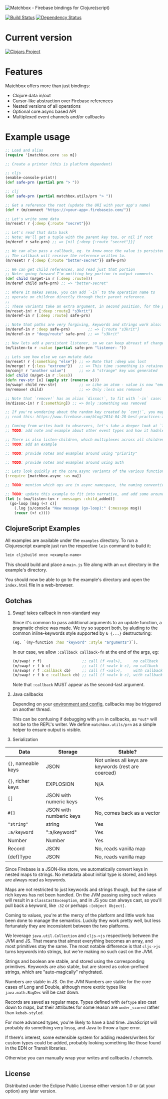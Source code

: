 ![Matchbox - Firebase bindings for Clojure(script)](https://cloud.githubusercontent.com/assets/881351/6807041/c6d72cbe-d254-11e4-896f-b75d2153d197.png)

[![Build Status](https://travis-ci.org/crisptrutski/matchbox.svg?branch=master)](https://travis-ci.org/crisptrutski/matchbox)
[![Dependency Status](https://www.versioneye.com/clojure/matchbox:matchbox/badge.svg)](https://www.versioneye.com/clojure/matchbox:matchbox)

# Current version

[![Clojars Project](http://clojars.org/matchbox/latest-version.svg)](http://clojars.org/matchbox)

# Features

Matchbox offers more than just bindings:

 * Clojure data in/out
 * Cursor-like abstraction over Firebase references
 * Nested versions of all operations
 * Optional core.async based API
 * Multiplexed event channels and/or callbacks

# Example usage

```clojure
;; Load and alias
(require '[matchbox.core :as m])

;; Create a printer (this is platform dependent)

;; cljs
(enable-console-print!)
(def safe-prn (partial prn "> "))

;; clj
(def safe-prn (partial matchbox.utils/prn "> "))

;; Get a reference the root (update the URI with your app's name)
(def r (m/connect "https://<your-app>.firebaseio.com/"))

;; Let's write some data
(m/reset! r {:deep {:route "secret"}})

;; Let's read that data back
;; Note: We'll get a tuple with the parent key too, or nil if root
(m/deref r safe-prn) ;; => [nil {:deep {:route "secret"}}]

;; We can also pass a callback, eg. to know once the value is persisted
;; The callback will receive the reference written to.
(m/reset! r {:deep {:route "better-secret"}} safe-prn)

;; We can get child references, and read just that portion
;; Note: going forward I'm omitting key portion in output comments
(def child (m/get-in r [:deep :route]))
(m/deref child safe-prn) ;; => "better-secret"

;; Where it makes sense, you can add `-in` to the operation name to
;; operate on children directly through their parent reference.
;;
;; These variants take an extra argument, in second position, for the path
(m/reset-in! r [:deep :route] "s3krit")
(m/deref-in r [:deep :route] safe-prn)

;; Note that paths are very forgiving, keywords and strings work also:
(m/deref-in r :deep safe-prn)        ;; => {:route "s3krit"}
(m/deref-in r "deep/route" safe-prn) ;; => "s3krit"

;; Now lets add a persistent listener, so we can keep abreast of changes to our root:
(m/listen-to r :value (partial safe-prn "listener: "))

;; Lets see how else we can mutate data
(m/reset! r {:something "else"}) ;; => Note that :deep was lost
(m/merge! r {:less "extreme"})   ;; => This time :something is retained
(m/conj! r "another value")      ;; => A "strange" key was generated
(def child (m/get-in r :less))
(defn rev-str [x] (apply str (reverse x)))
(m/swap! child rev-str)          ;; => Like an atom - value is now "emertxe"
(m/remove! child)                ;; => Only :less was removed

;; Note that `remove!` has an alias `dissoc!`, to fit with `-in` case:
(m/dissoc-in! r [:something]) ;; => Only :something was removed

;; If you're wondering about the random key created by `conj!`, you may want to
;; read this: https://www.firebase.com/blog/2014-04-28-best-practices-arrays-in-firebase.html

;; Coming from writes back to observers, let's take a deeper look at `listen-to`
;; TODO: add note and example about other event types and how it hadnles -in case

;; There is also listen-children, which multiplexes across all children events
;; TODO: add an example

;; TODO: provide notes and examples around using "priority"

;; TODO: provide notes and examples around using auth

;; Lets look quickly at the core.async variants of the various functions
(:require [matchbox.async :as ma])

;; TODO: mention which ops are in async namespace, the naming convention (`<`, `-in<`)

;; TODO: update this example to fit into narrative, and add some around other ops
(let [c (ma/listen-to< r :messages :child_added)]
  (go-loop [msg (<! c)]
    (.log js/console "New message (go-loop):" (:message msg))
    (recur (<! c))))

```

## ClojureScript Examples

All examples are available under the `examples` directory.  To run a Clojurescript example just run the respective `lein` command to build it:

```clojure
lein cljsbuild once <example-name>
```


This should build and place a `main.js` file along with an `out` directory in the example's directory.

You should now be able to go to the example's directory and open the
`index.html` file in a web-browser.

## Gotchas

1. Swap! takes callback in non-standard way

   Since it's common to pass additional arguments to an update function,
   a pragmatic choice was made. We try so support both, by aluding to the
   common inline-keywords style supported by `& {...}`  destructuring:

   ```clojure
   (eg. `(my-function :has "keyword" :style "arguments")`).
   ```

   In our case, we allow `:callback callback-fn` at the end of the args, eg:

   ```clojure
   (m/swap! r f)                  ;; call (f <val>),     no callback
   (m/swap! r f b c)              ;; call (f <val> b c), no callback
   (m/swap! r f :callback cb)     ;; call (f <val>),     with callback `cb`
   (m/swap! r f b c :callback cb) ;; call (f <val> b c), with callback `cb`
   ```

   Note that `:callback` MUST appear as the second-last argument.

2. Java callbacks

   Depending on your [environment and
   config](https://www.firebase.com/docs/java-api/javadoc/com/firebase/client/Config.html#setEventTarget(com.firebase.client.EventTarget)),
   callbacks may be triggered on another thread.

   This can be confusing if debugging with `prn` in callbacks, as
   `*out*` will not be to the REPL's writer. We define `matchbox.utils/prn` as a simple
   helper to ensure output is visible.

3. Serialization

  Data | Storage | Stable? 
  --- | --- | ---
  `{}`, nameable keys | JSON  | Not unless all keys are keywords (rest are coerced)
  `{}`, richer keys | EXPLOSION | N/A
  `[]` | JSON with numeric keys | Yes
  `#{}` | JSON with numberic keys | No, comes back as a vector
  `"string"` | string | Yes
  `:a/keyword` | ":a/keyword" | Yes
  Number | Number | Yes
  Record | JSON | No, reads vanilla map
  (def)Type | JSON | No, reads vanilla map

   Since Firebase is a JSON-like store, we automatically convert keys in nested
   maps to strings. No metadata about initial type is stored, and keys are
   always read as keywords.

   Maps are not restricted to just keywords and strings though, but the case of
   rich keyws has not been handled. On the JVM passing using such values will
   result in a `ClassCastExceoption`, and in JS you can always cast, so you'll
   pull back a keyword, like `:32` or perhaps `:[object Object]`.

   Coming to values, you're at the mercy of the platform and little work has
   been done to manage the semantics. Luckily they work pretty well, but less
   fortunately they are inconsistent between the two platforms.

   We leverage `java.util.Collection` and `cljs->js` respectively between the
   JVM and JS. That means that almost everything becomes an array, and most
   primitives stay the same. The most notable difference is that `cljs->js`
   turns keywords into strings, but we're making no such cast on the JVM.

   Strings and boolean are stable, and stored using the corresponding
   primitives. Keywords are also stable, but are stored as colon-prefixed
   strings, which are "auto-magically" rehydrated.

   Numbers are stable in JS. On the JVM Numbers are stable for the core cases of
   Long and Double, although  more exotic types like `java.math.BigDec` will be
   cast down.

   Records are saved as regular maps. Types defined with `deftype` also cast
   down to maps, but their attributes for some reason are `under_scored` rather
   than `kebab-styled`.

   For more advanced types, you're likely to have a bad time. JavaScript will
   probably do something very lossy, and Java to throw a type error.

   If there's interest, some extensible system for adding readers/writers for
   custom types could be added, probably looking something like those found in
   the EDN or Transit libraries.

   Otherwise you can manually wrap your writes and callbacks / channels.

## License

Distributed under the Eclipse Public License either version 1.0 or (at your option) any later version.
